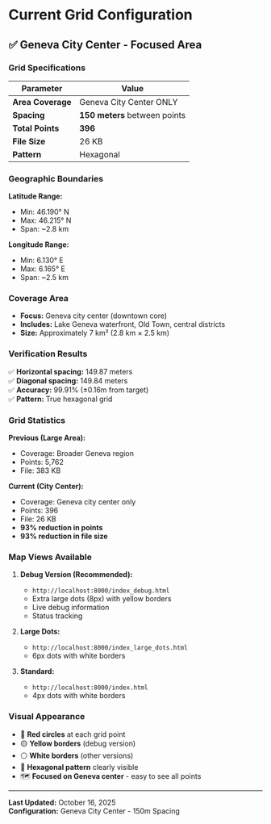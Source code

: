 # Current Grid Configuration

## ✅ Geneva City Center - Focused Area

### Grid Specifications

| Parameter | Value |
|-----------|-------|
| **Area Coverage** | Geneva City Center ONLY |
| **Spacing** | **150 meters** between points |
| **Total Points** | **396** |
| **File Size** | 26 KB |
| **Pattern** | Hexagonal |

### Geographic Boundaries

**Latitude Range:**
- Min: 46.190° N
- Max: 46.215° N
- Span: ~2.8 km

**Longitude Range:**
- Min: 6.130° E  
- Max: 6.165° E
- Span: ~2.5 km

### Coverage Area
- **Focus:** Geneva city center (downtown core)
- **Includes:** Lake Geneva waterfront, Old Town, central districts
- **Size:** Approximately 7 km² (2.8 km × 2.5 km)

### Verification Results

✅ **Horizontal spacing:** 149.87 meters  
✅ **Diagonal spacing:** 149.84 meters  
✅ **Accuracy:** 99.91% (±0.16m from target)  
✅ **Pattern:** True hexagonal grid  

### Grid Statistics

**Previous (Large Area):**
- Coverage: Broader Geneva region
- Points: 5,762
- File: 383 KB

**Current (City Center):**
- Coverage: Geneva city center only
- Points: 396
- File: 26 KB
- **93% reduction in points**
- **93% reduction in file size**

### Map Views Available

1. **Debug Version (Recommended):**
   - `http://localhost:8000/index_debug.html`
   - Extra large dots (8px) with yellow borders
   - Live debug information
   - Status tracking

2. **Large Dots:**
   - `http://localhost:8000/index_large_dots.html`
   - 6px dots with white borders

3. **Standard:**
   - `http://localhost:8000/index.html`
   - 4px dots with white borders

### Visual Appearance

- 🔴 **Red circles** at each grid point
- 🟡 **Yellow borders** (debug version)
- ⚪ **White borders** (other versions)
- 📐 **Hexagonal pattern** clearly visible
- 🗺️ **Focused on Geneva center** - easy to see all points

---

**Last Updated:** October 16, 2025  
**Configuration:** Geneva City Center - 150m Spacing

